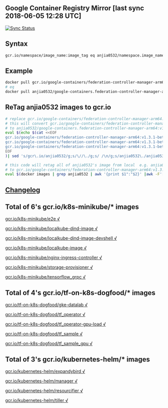 Google Container Registry Mirror [last sync 2018-06-05 12:28 UTC]
-------

[![Sync Status](https://travis-ci.org/anjia0532/gcr.io_mirror.svg?branch=sync)](https://travis-ci.org/anjia0532/gcr.io_mirror)

Syntax
-------

```bash
gcr.io/namespace/image_name:image_tag eq anjia0532/namespace.image_name:image_tag
```

Example
-------

```bash
docker pull gcr.io/google-containers/federation-controller-manager-arm64:v1.3.1-beta.1 
# eq 
docker pull anjia0532/google-containers.federation-controller-manager-arm64:v1.3.1-beta.1
```

ReTag anjia0532 images to gcr.io 
-------

```bash
# replace gcr.io/google-containers/federation-controller-manager-arm64:v1.3.1-beta.1 to real image
# this will convert gcr.io/google-containers/federation-controller-manager-arm64:v1.3.1-beta.1 
# to anjia0532/google-containers.federation-controller-manager-arm64:v1.3.1-beta.1 and pull 
eval $(echo $(cat <<EOF
gcr.io/google-containers/federation-controller-manager-arm64:v1.3.1-beta.1
gcr.io/google-containers/federation-controller-manager-arm64:v1.3.1-beta.1
gcr.io/google-containers/federation-controller-manager-arm64:v1.3.1-beta.1
EOF
)| sed 's/gcr\.io/anjia0532/g;s/\//\./g;s/ /\n/g;s/anjia0532\./anjia0532\//g' | uniq | awk '{print "docker pull "$1";"}')

# this code will retag all of anjia0532's image from local  e.g. anjia0532/google-containers.federation-controller-manager-arm64:v1.3.1-beta.1 
# to gcr.io/google-containers/federation-controller-manager-arm64:v1.3.1-beta.1
eval $(docker images | grep anjia0532 | awk '{print $1":"$2}' |awk -F'[/.:]' '{printf "docker tag %s/%s.%s:%s gcr.io/%s/%s:%s;\n",$1,$2,$3,$4,$2,$3,$4}')
```

[Changelog](./CHANGES.md)
-------

Total of 6's gcr.io/k8s-minikube/* images
-------


[gcr.io/k8s-minikube/e2e √](https://hub.docker.com/r/anjia0532/k8s-minikube.e2e/tags/)

[gcr.io/k8s-minikube/localkube-dind-image √](https://hub.docker.com/r/anjia0532/k8s-minikube.localkube-dind-image/tags/)

[gcr.io/k8s-minikube/localkube-dind-image-devshell √](https://hub.docker.com/r/anjia0532/k8s-minikube.localkube-dind-image-devshell/tags/)

[gcr.io/k8s-minikube/localkube-image √](https://hub.docker.com/r/anjia0532/k8s-minikube.localkube-image/tags/)

[gcr.io/k8s-minikube/nginx-ingress-controller √](https://hub.docker.com/r/anjia0532/k8s-minikube.nginx-ingress-controller/tags/)

[gcr.io/k8s-minikube/storage-provisioner √](https://hub.docker.com/r/anjia0532/k8s-minikube.storage-provisioner/tags/)

[gcr.io/k8s-minikube/tensorflow_grpc √](https://hub.docker.com/r/anjia0532/k8s-minikube.tensorflow_grpc/tags/)



Total of 4's gcr.io/tf-on-k8s-dogfood/* images
-------


[gcr.io/tf-on-k8s-dogfood/gke-datalab √](https://hub.docker.com/r/anjia0532/tf-on-k8s-dogfood.gke-datalab/tags/)

[gcr.io/tf-on-k8s-dogfood/tf_operator √](https://hub.docker.com/r/anjia0532/tf-on-k8s-dogfood.tf_operator/tags/)

[gcr.io/tf-on-k8s-dogfood/tf_operator-gpu-load √](https://hub.docker.com/r/anjia0532/tf-on-k8s-dogfood.tf_operator-gpu-load/tags/)

[gcr.io/tf-on-k8s-dogfood/tf_sample √](https://hub.docker.com/r/anjia0532/tf-on-k8s-dogfood.tf_sample/tags/)

[gcr.io/tf-on-k8s-dogfood/tf_sample_gpu √](https://hub.docker.com/r/anjia0532/tf-on-k8s-dogfood.tf_sample_gpu/tags/)


Total of 3's gcr.io/kubernetes-helm/* images
-------


[gcr.io/kubernetes-helm/expandybird √](https://hub.docker.com/r/anjia0532/kubernetes-helm.expandybird/tags/)

[gcr.io/kubernetes-helm/manager √](https://hub.docker.com/r/anjia0532/kubernetes-helm.manager/tags/)

[gcr.io/kubernetes-helm/resourcifier √](https://hub.docker.com/r/anjia0532/kubernetes-helm.resourcifier/tags/)

[gcr.io/kubernetes-helm/tiller √](https://hub.docker.com/r/anjia0532/kubernetes-helm.tiller/tags/)

